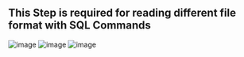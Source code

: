 ## This Step is required for reading different file format with SQL Commands

![image](https://github.com/user-attachments/assets/707c0de1-a900-4ffc-8559-820fa78232f5)
![image](https://github.com/user-attachments/assets/ab5ea5b2-52a1-44de-880a-40370a82ee8e)
![image](https://github.com/user-attachments/assets/567147cb-8df9-44ea-945d-5c484b2b1dd4)


